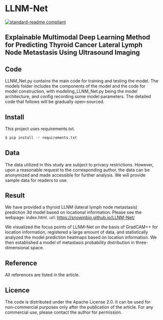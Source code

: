 # LLNM-Net
[![standard-readme compliant](https://img.shields.io/badge/readme%20style-standard-brightgreen.svg?style=flat-square)](https://github.com/RichardLitt/standard-readme)
## Explainable Multimodal Deep Learning Method for Predicting Thyroid Cancer Lateral Lymph Node Metastasis Using Ultrasound Imaging

## Code
LLNM_Net.py contains the main code for training and testing the model. The models folder includes the components of the model and the code for model construction, with modeling_LLNM_Net.py being the model architecture, and config recording some model parameters. The detailed code that follows will be gradually open-sourced.

## Install

This project uses requirements.txt.

```sh
$ pip install -r requirements.txt
```

## Data
The data utilized in this study are subject to privacy restrictions. However, upon a reasonable request to the corresponding author, the data can be anonymized and made accessible for further analysis. We will provide sample data for readers to use.

## Result
We have provided a thyroid LLNM (lateral lymph node metastasis) prediction 3d model based on locational information. Please see the webpage: index.html. url: https://snowinbio.github.io/LLNM-Net/

We visualized the focus points of LLNM-Net on the basis of GradCAM++ for location information, registered a large amount of data, and statistically analyzed the model prediction heatmaps based on location information. We then established a model of metastasis probability distribution in three-dimensional space.

## Reference
All references are listed in the article.

## Licence
The code is distributed under the Apache License 2.0. It can be used for non-commercial purposes only after the publication of the article. For any commercial use, please contact the author for permission.
